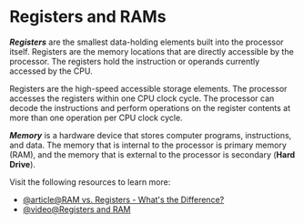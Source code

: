 # Registers and RAMs

**_Registers_** are the smallest data-holding elements built into the processor itself. Registers are the memory locations that are directly accessible by the processor. The registers hold the instruction or operands currently accessed by the CPU.

Registers are the high-speed accessible storage elements. The processor accesses the registers within one CPU clock cycle. The processor can decode the instructions and perform operations on the register contents at more than one operation per CPU clock cycle.

**_Memory_** is a hardware device that stores computer programs, instructions, and data. The memory that is internal to the processor is primary memory (RAM), and the memory that is external to the processor is secondary (**Hard Drive**).

Visit the following resources to learn more:

- [@article@RAM vs. Registers - What's the Difference?](https://thisvsthat.io/ram-vs-registers)
- [@video@Registers and RAM](https://youtu.be/fpnE6UAfbtU)